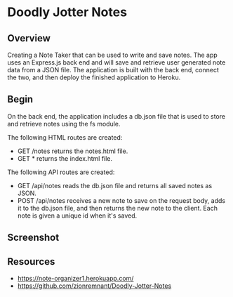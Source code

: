 # Doodly Jotter Notes

## Overview

Creating a Note Taker that can be used to write and save notes. The app uses an Express.js back end and will save and retrieve user generated note data from a JSON file. The application is built with the back end, connect the two, and then deploy the finished application to Heroku.

## Begin

On the back end, the application includes a db.json file that is used to store and retrieve notes using the fs module.

The following HTML routes are created:

- GET /notes returns the notes.html file.
- GET \* returns the index.html file.

The following API routes are created:

- GET /api/notes reads the db.json file and returns all saved notes as JSON.
- POST /api/notes receives a new note to save on the request body, adds it to the db.json file, and then returns the new note to the client. Each note is given a unique id when it's saved.

## Screenshot

## Resources

- https://note-organizer1.herokuapp.com/
- https://github.com/zionremnant/Doodly-Jotter-Notes
